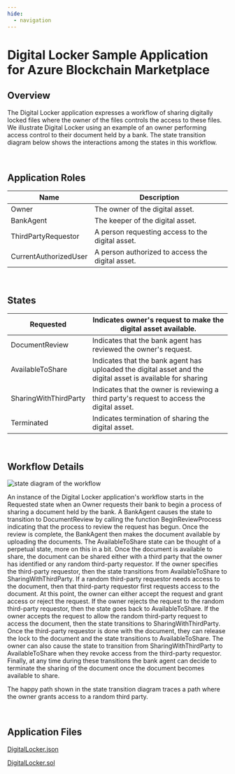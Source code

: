 ```yaml
---
hide:
  - navigation
---
```


Digital Locker Sample Application for Azure Blockchain Marketplace
==================================================================

Overview
---------

The Digital Locker application expresses a workflow of sharing digitally locked
files where the owner of the files controls the access to these files.  We
illustrate Digital Locker using an example of an owner performing access control
to their document held by a bank.  The state transition diagram below shows the
interactions among the states in this workflow.

<br />

Application Roles
------------------

| Name | Description |
|------------------------|---------------------------------------------------|
| Owner | The owner of the digital asset. |
| BankAgent | The keeper of the digital asset. |
| ThirdPartyRequestor | A person requesting access to the digital asset. |
| CurrentAuthorizedUser | A person authorized to access the digital asset. |

<br />

States
-------

| Requested | Indicates owner's request to make the digital asset available. |
|------------------------|------------------------------------------------------------------------------------------------------------|
| DocumentReview | Indicates that the bank agent has reviewed the owner's request. |
| AvailableToShare | Indicates that the bank agent has uploaded the digital asset and the digital asset is available for sharing |
| SharingWithThirdParty | Indicates that the owner is reviewing a third party's request to access the digital asset. |
| Terminated | Indicates termination of sharing the digital asset. |

<br />

Workflow Details
-----------------

![state diagram of the workflow](https://raw.githubusercontent.com/caleteeter/digital-locker/master/media/3540f1547a7326c32df839411dfbf0b8.png)

An instance of the Digital Locker application's workflow starts in the Requested
state when an Owner requests their bank to begin a process of sharing a document
held by the bank.  A BankAgent causes the state to transition to DocumentReview
by calling the function BeginReviewProcess indicating that the process to review
the request has begun.  Once the review is complete, the BankAgent then makes
the document available by uploading the documents.  The AvailableToShare state
can be thought of a perpetual state, more on this in a bit. Once the document is
available to share, the document can be shared either with a third party that
the owner has identified or any random third-party requestor.  If the owner
specifies the third-party requestor, then the state transitions from
AvailableToShare to SharingWithThirdParty.  If a random third-party requestor
needs access to the document, then that third-party requestor first requests
access to the document.  At this point, the owner can either accept the request
and grant access or reject the request.  If the owner rejects the request to the
random third-party requestor, then the state goes back to AvailableToShare.  If
the owner accepts the request to allow the random third-party request to access
the document, then the state transitions to SharingWithThirdParty.  Once the
third-party requestor is done with the document, they can release the lock to
the document and the state transitions to AvailableToShare.  The owner can also
cause the state to transition from SharingWithThirdParty to AvailableToShare
when they revoke access from the third-party requestor.  Finally, at any time
during these transitions the bank agent can decide to terminate the sharing of
the document once the document becomes available to share. 

The happy path shown in the state transition diagram traces a path where the
owner grants access to a random third party.

<br />

Application Files
-----------------
[DigitalLocker.json](https://raw.githubusercontent.com/caleteeter/digital-locker/master/DigitalLocker.json)

[DigitalLocker.sol](https://raw.githubusercontent.com/caleteeter/digital-locker/master/contracts/DigitalLocker.sol)
